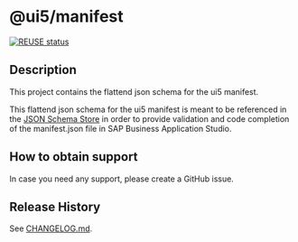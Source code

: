 # @ui5/manifest

[![REUSE status](https://api.reuse.software/badge/github.com/SAP/ui5-manifest)](https://api.reuse.software/info/github.com/SAP/ui5-manifest)

## Description
This project contains the flattend json schema for the ui5 manifest.

This flattend json schema for the ui5 manifest is meant to be referenced in the [JSON Schema Store](https://www.schemastore.org/json/) in order to provide validation and code completion of the manifest.json file in SAP Business Application Studio.

## How to obtain support
In case you need any support, please create a GitHub issue.

## Release History
See [CHANGELOG.md](CHANGELOG.md).

